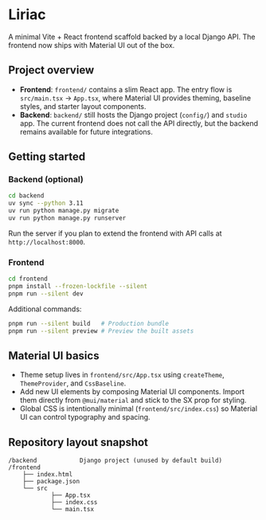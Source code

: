 # Liriac

A minimal Vite + React frontend scaffold backed by a local Django API. The frontend now ships with Material UI out of the box.

## Project overview

- **Frontend**: `frontend/` contains a slim React app. The entry flow is `src/main.tsx` → `App.tsx`, where Material UI provides theming, baseline styles, and starter layout components.
- **Backend**: `backend/` still hosts the Django project (`config/`) and `studio` app. The current frontend does not call the API directly, but the backend remains available for future integrations.

## Getting started

### Backend (optional)

```bash
cd backend
uv sync --python 3.11
uv run python manage.py migrate
uv run python manage.py runserver
```

Run the server if you plan to extend the frontend with API calls at `http://localhost:8000`.

### Frontend

```bash
cd frontend
pnpm install --frozen-lockfile --silent
pnpm run --silent dev
```

Additional commands:

```bash
pnpm run --silent build   # Production bundle
pnpm run --silent preview # Preview the built assets
```

## Material UI basics

- Theme setup lives in `frontend/src/App.tsx` using `createTheme`, `ThemeProvider`, and `CssBaseline`.
- Add new UI elements by composing Material UI components. Import them directly from `@mui/material` and stick to the SX prop for styling.
- Global CSS is intentionally minimal (`frontend/src/index.css`) so Material UI can control typography and spacing.

## Repository layout snapshot

```
/backend            Django project (unused by default build)
/frontend
	├── index.html
	├── package.json
	└── src
			├── App.tsx
			├── index.css
			└── main.tsx
```